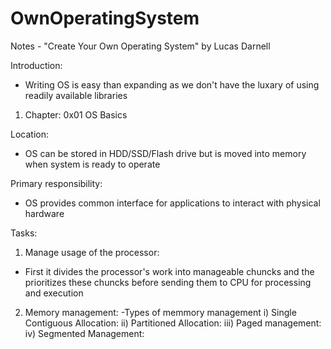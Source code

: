 # OwnOperatingSystem
Notes - "Create Your Own Operating System" by Lucas Darnell

Introduction:
- Writing OS is easy than expanding as we don't have the luxary of using readily available libraries

1. Chapter: 0x01 OS Basics

Location:
- OS can be stored in HDD/SSD/Flash drive but is moved into memory when system is ready to operate

Primary responsibility:
- OS provides common interface for applications to interact with physical hardware

Tasks:

1. Manage usage of the processor: 
- First it divides the processor's work into manageable chuncks and the prioritizes these chuncks before sending them
  to CPU for processing and execution
  
2. Memory management:
-Types of memmory management
i) Single Contiguous Allocation:
ii) Partitioned Allocation:
iii) Paged management:
iv) Segmented Management:

